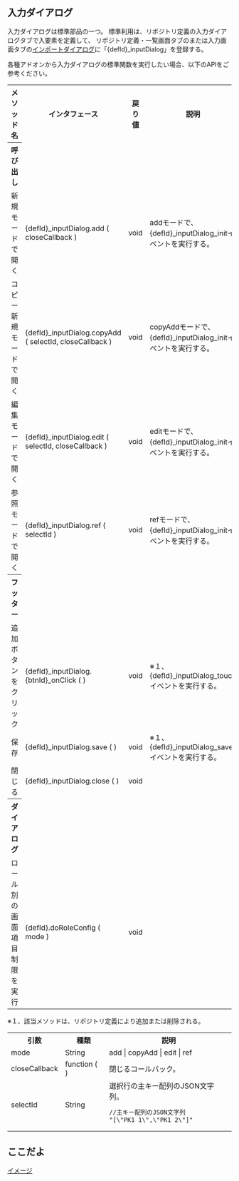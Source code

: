 ## 入力ダイアログ

入力ダイアログは標準部品の一つ。
標準利用は、リポジトリ定義の入力ダイアログタブで入要素を定義して、
リポジトリ定義・一覧画面タブのまたは入力画面タブの[インポートダイアログ](base.imports.md)に「{defId}_inputDialog」を登録する。

各種アドオンから入力ダイアログの標準関数を実行したい場合、以下のAPIをご参考ください。

<table>
<tr><th>メソッド名</th><th>インタフェース</th><th>戻り値</th><th>説明</th></tr>
<tr><th>呼び出し</th></tr>
<tr><td>新規モードで開く</td><td>{defId}_inputDialog.add ( closeCallback )</td><td>void</td><td>addモードで、{defId}_inputDialog_initイベントを実行する。</td></tr>
<tr><td>コピー新規モードで開く</td><td>{defId}_inputDialog.copyAdd ( selectId, closeCallback )</td><td>void</td><td>copyAddモードで、{defId}_inputDialog_initイベントを実行する。</td></tr>
<tr><td>編集モードで開く</td><td>{defId}_inputDialog.edit ( selectId, closeCallback )</td><td>void</td><td>editモードで、{defId}_inputDialog_initイベントを実行する。</td></tr>
<tr><td>参照モードで開く</td><td>{defId}_inputDialog.ref ( selectId )</td><td>void</td><td>refモードで、{defId}_inputDialog_initイベントを実行する。</td></tr>
<tr><th>フッター</th></tr>
<tr><td>追加ボタンをクリック</td><td>{defId}_inputDialog.{btnId}_onClick ( )</td><td>void</td><td>※１、{defId}_inputDialog_touchイベントを実行する。</td></tr>
<tr><td>保存</td><td>{defId}_inputDialog.save ( )</td><td>void</td><td>※１、{defId}_inputDialog_saveイベントを実行する。</td></tr>
<tr><td>閉じる</td><td>{defId}_inputDialog.close ( )</td><td>void</td><td></td></tr>
<tr><th>ダイアログ</th></tr>
<tr><td>ロール別の画面項目制限を実行</td><td>{defId}.doRoleConfig ( mode )</td><td>void</td><td></td></tr>
</table>

※１、該当メソッドは、リポジトリ定義により追加または削除される。

<table>
<tr><th>引数</th><th>種類</th><th>説明</th></tr>
<tr><td>mode</td><td>String</td><td>add | copyAdd | edit | ref</td></tr>
<tr><td>closeCallback</td><td>function ( )</td><td>閉じるコールバック。</td></tr>
<tr><td>selectId</td><td>String</td><td>
選択行の主キー配列のJSON文字列。

```
//主キー配列のJSON文字列
"[\"PK1_1\",\"PK1_2\"]"
```
</td></tr>
</table>

## ここだよ

[イメージ](https://efwgrp.github.io/ske/img/inputDialog.png)
